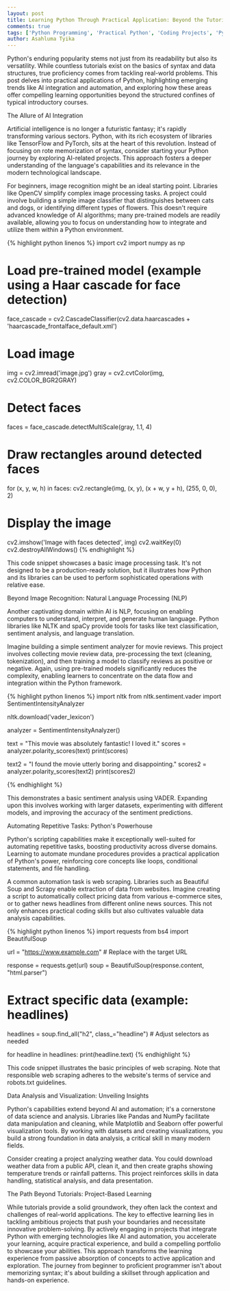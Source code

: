 ```yaml
---
layout: post
title: Learning Python Through Practical Application: Beyond the Tutorials
comments: true
tags: ['Python Programming', 'Practical Python', 'Coding Projects', 'Python Tutorials']
author: Asahluma Tyika
---
```


Python's enduring popularity stems not just from its readability but also its versatility.  While countless tutorials exist on the basics of syntax and data structures, true proficiency comes from tackling real-world problems.  This post delves into practical applications of Python, highlighting emerging trends like AI integration and automation, and exploring how these areas offer compelling learning opportunities beyond the structured confines of typical introductory courses.


The Allure of AI Integration

Artificial intelligence is no longer a futuristic fantasy; it's rapidly transforming various sectors. Python, with its rich ecosystem of libraries like TensorFlow and PyTorch, sits at the heart of this revolution.  Instead of focusing on rote memorization of syntax, consider starting your Python journey by exploring AI-related projects.  This approach fosters a deeper understanding of the language's capabilities and its relevance in the modern technological landscape.

For beginners, image recognition might be an ideal starting point. Libraries like OpenCV simplify complex image processing tasks.  A project could involve building a simple image classifier that distinguishes between cats and dogs, or identifying different types of flowers.  This doesn't require advanced knowledge of AI algorithms;  many pre-trained models are readily available, allowing you to focus on understanding how to integrate and utilize them within a Python environment.

{% highlight python linenos %}
import cv2
import numpy as np

# Load pre-trained model (example using a Haar cascade for face detection)
face_cascade = cv2.CascadeClassifier(cv2.data.haarcascades + 'haarcascade_frontalface_default.xml')

# Load image
img = cv2.imread('image.jpg')
gray = cv2.cvtColor(img, cv2.COLOR_BGR2GRAY)

# Detect faces
faces = face_cascade.detectMultiScale(gray, 1.1, 4)

# Draw rectangles around detected faces
for (x, y, w, h) in faces:
    cv2.rectangle(img, (x, y), (x + w, y + h), (255, 0, 0), 2)

# Display the image
cv2.imshow('Image with faces detected', img)
cv2.waitKey(0)
cv2.destroyAllWindows()
{% endhighlight %}


This code snippet showcases a basic image processing task.  It's not designed to be a production-ready solution, but it illustrates how Python and its libraries can be used to perform sophisticated operations with relative ease.


Beyond Image Recognition: Natural Language Processing (NLP)

Another captivating domain within AI is NLP, focusing on enabling computers to understand, interpret, and generate human language.  Python libraries like NLTK and spaCy provide tools for tasks like text classification, sentiment analysis, and language translation.

Imagine building a simple sentiment analyzer for movie reviews. This project involves collecting movie review data, pre-processing the text (cleaning, tokenization), and then training a model to classify reviews as positive or negative.  Again, using pre-trained models significantly reduces the complexity, enabling learners to concentrate on the data flow and integration within the Python framework.

{% highlight python linenos %}
import nltk
from nltk.sentiment.vader import SentimentIntensityAnalyzer

nltk.download('vader_lexicon')

analyzer = SentimentIntensityAnalyzer()

text = "This movie was absolutely fantastic! I loved it."
scores = analyzer.polarity_scores(text)
print(scores)

text2 = "I found the movie utterly boring and disappointing."
scores2 = analyzer.polarity_scores(text2)
print(scores2)

{% endhighlight %}

This demonstrates a basic sentiment analysis using VADER.  Expanding upon this involves working with larger datasets, experimenting with different models, and improving the accuracy of the sentiment predictions.


Automating Repetitive Tasks: Python's Powerhouse

Python's scripting capabilities make it exceptionally well-suited for automating repetitive tasks, boosting productivity across diverse domains.  Learning to automate mundane procedures provides a practical application of Python's power, reinforcing core concepts like loops, conditional statements, and file handling.

A common automation task is web scraping.  Libraries such as Beautiful Soup and Scrapy enable extraction of data from websites.  Imagine creating a script to automatically collect pricing data from various e-commerce sites, or to gather news headlines from different online news sources.  This not only enhances practical coding skills but also cultivates valuable data analysis capabilities.

{% highlight python linenos %}
import requests
from bs4 import BeautifulSoup

url = "https://www.example.com"  # Replace with the target URL

response = requests.get(url)
soup = BeautifulSoup(response.content, "html.parser")

# Extract specific data (example: headlines)
headlines = soup.find_all("h2", class_="headline")  # Adjust selectors as needed

for headline in headlines:
    print(headline.text)
{% endhighlight %}


This code snippet illustrates the basic principles of web scraping.  Note that responsible web scraping adheres to the website's terms of service and robots.txt guidelines.


Data Analysis and Visualization:  Unveiling Insights

Python's capabilities extend beyond AI and automation; it's a cornerstone of data science and analysis.  Libraries like Pandas and NumPy facilitate data manipulation and cleaning, while Matplotlib and Seaborn offer powerful visualization tools.  By working with datasets and creating visualizations, you build a strong foundation in data analysis, a critical skill in many modern fields.

Consider creating a project analyzing weather data.  You could download weather data from a public API, clean it, and then create graphs showing temperature trends or rainfall patterns.  This project reinforces skills in data handling, statistical analysis, and data presentation.


The Path Beyond Tutorials:  Project-Based Learning

While tutorials provide a solid groundwork, they often lack the context and challenges of real-world applications.  The key to effective learning lies in tackling ambitious projects that push your boundaries and necessitate innovative problem-solving.  By actively engaging in projects that integrate Python with emerging technologies like AI and automation, you accelerate your learning, acquire practical experience, and build a compelling portfolio to showcase your abilities.  This approach transforms the learning experience from passive absorption of concepts to active application and exploration.  The journey from beginner to proficient programmer isn't about memorizing syntax; it's about building a skillset through application and hands-on experience.
